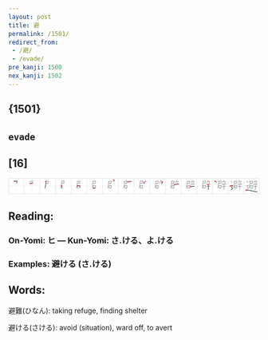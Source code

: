 ```yaml
---
layout: post
title: 避
permalink: /1501/
redirect_from:
 - /避/
 - /evade/
pre_kanji: 1500
nex_kanji: 1502
---
```


## {1501}

## `evade`

## [16]

<div class="stroke"><img src="../images/E981BF.png" /></div>

## Reading:

### On-Yomi: ヒ &mdash; Kun-Yomi: さ.ける、よ.ける

### Examples: 避ける (さ.ける)

## Words:

避難(ひなん): taking refuge, finding shelter

避ける(さける): avoid (situation), ward off, to avert
